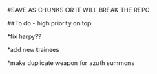 

#SAVE AS CHUNKS OR IT WILL BREAK THE REPO













##To do - high priority on top


*fix harpy??

*add new trainees



*make duplicate weapon for azuth summons


